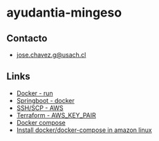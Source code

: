 # ayudantia-mingeso

## Contacto

- [jose.chavez.g@usach.cl](mailto:jose.chavez.g@usach.cl)

## Links

- [Docker - run]
- [Springboot - docker]
- [SSH/SCP - AWS]
- [Terraform - AWS_KEY_PAIR]
- [Docker compose]
- [Install docker/docker-compose in amazon linux]

[Docker - run]:https://docs.docker.com/engine/reference/run/
[Springboot - docker]:https://spring.io/guides/gs/spring-boot-docker/
[DockerHub]:https://hub.docker.com/
[Terraform AWS]:https://learn.hashicorp.com/tutorials/terraform/aws-build?in=terraform/aws-get-started
[SSH/SCP - AWS]:https://docs.aws.amazon.com/es_es/AWSEC2/latest/UserGuide/AccessingInstancesLinux.html
[Terraform - AWS_KEY_PAIR]:https://registry.terraform.io/providers/hashicorp/aws/latest/docs/resources/key_pair
[Docker compose]:https://docs.docker.com/compose/
[Install docker/docker-compose in amazon linux]:https://www.cyberciti.biz/faq/how-to-install-docker-on-amazon-linux-2/]
[Docker - NGINX]:https://www.docker.com/blog/how-to-use-the-official-nginx-docker-image/
